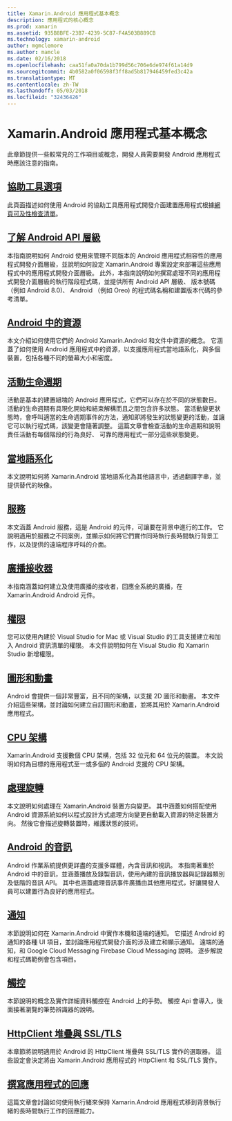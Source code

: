 ```yaml
---
title: Xamarin.Android 應用程式基本概念
description: 應用程式的核心概念
ms.prod: xamarin
ms.assetid: 935B8BFE-23B7-4239-5C87-F4A503B889CB
ms.technology: xamarin-android
author: mgmclemore
ms.author: mamcle
ms.date: 02/16/2018
ms.openlocfilehash: caa51fa0a70da1b799d56c706e6de974f61a14d9
ms.sourcegitcommit: 4b0582a0f06598f3ff8ad5b817946459fed3c42a
ms.translationtype: MT
ms.contentlocale: zh-TW
ms.lasthandoff: 05/03/2018
ms.locfileid: "32436426"
---
```

# <a name="xamarinandroid-application-fundamentals"></a>Xamarin.Android 應用程式基本概念

此章節提供一些較常見的工作項目或概念，開發人員需要開發 Android 應用程式時應該注意的指南。

## <a name="accessibilityandroidapp-fundamentalsaccessibilitymd"></a>[協助工具選項](~/android/app-fundamentals/accessibility.md)

此頁面描述如何使用 Android 的協助工具應用程式開發介面建置應用程式根據[網頁可及性檢查清單](~/cross-platform/app-fundamentals/accessibility.md)。

##  <a name="understanding-android-api-levelsandroidapp-fundamentalsandroid-api-levelsmd"></a>[了解 Android API 層級](~/android/app-fundamentals/android-api-levels.md)

本指南說明如何 Android 使用來管理不同版本的 Android 應用程式相容性的應用程式開發介面層級，並說明如何設定 Xamarin.Android 專案設定來部署這些應用程式中的應用程式開發介面層級。 此外，本指南說明如何撰寫處理不同的應用程式開發介面層級的執行階段程式碼，並提供所有 Android API 層級、 版本號碼 （例如 Android 8.0)、 Android （例如 Oreo) 的程式碼名稱和建置版本代碼的參考清單。



##  <a name="resources-in-androidandroidapp-fundamentalsresources-in-androidindexmd"></a>[Android 中的資源](~/android/app-fundamentals/resources-in-android/index.md)

本文介紹如何使用它們的 Android Xamarin.Android 和文件中資源的概念。 它涵蓋了如何使用 Android 應用程式中的資源，以支援應用程式當地語系化，與多個裝置，包括各種不同的螢幕大小和密度。




##  <a name="activity-lifecycleandroidapp-fundamentalsactivity-lifecycleindexmd"></a>[活動生命週期](~/android/app-fundamentals/activity-lifecycle/index.md)

活動是基本的建置組塊的 Android 應用程式，它們可以存在於不同的狀態數目。 活動的生命週期有具現化開始和結束解構而且之間包含許多狀態。 當活動變更狀態時，會呼叫適當的生命週期事件的方法，通知即將發生的狀態變更的活動，並讓它可以執行程式碼，該變更會隨著調整。 這篇文章會檢查活動的生命週期和說明責任活動有每個階段的行為良好、 可靠的應用程式一部分這些狀態變更。

##  <a name="localizationandroidapp-fundamentalslocalizationmd"></a>[當地語系化](~/android/app-fundamentals/localization.md)

本文說明如何將 Xamarin.Android 當地語系化為其他語言中，透過翻譯字串，並提供替代的映像。

## <a name="servicesandroidapp-fundamentalsservicesindexmd"></a>[服務](~/android/app-fundamentals/services/index.md)

本文涵蓋 Android 服務，這是 Android 的元件，可讓要在背景中進行的工作。 它說明適用於服務之不同案例，並顯示如何將它們實作同時執行長時間執行背景工作，以及提供的遠端程序呼叫的介面。

## <a name="broadcast-receiversandroidapp-fundamentalsbroadcast-receiversmd"></a>[廣播接收器](~/android/app-fundamentals/broadcast-receivers.md)

本指南涵蓋如何建立及使用廣播的接收者，回應全系統的廣播，在 Xamarin.Android Android 元件。



##  <a name="permissionsandroidapp-fundamentalspermissionsmd"></a>[權限](~/android/app-fundamentals/permissions.md)

您可以使用內建於 Visual Studio for Mac 或 Visual Studio 的工具支援建立和加入 Android 資訊清單的權限。 本文件說明如何在 Visual Studio 和 Xamarin Studio 新增權限。



##  <a name="graphics-and-animationandroidapp-fundamentalsgraphics-and-animationmd"></a>[圖形和動畫](~/android/app-fundamentals/graphics-and-animation.md)

Android 會提供一個非常豐富，且不同的架構，以支援 2D 圖形和動畫。 本文件介紹這些架構，並討論如何建立自訂圖形和動畫，並將其用於 Xamarin.Android 應用程式。


##  <a name="cpu-architecturesandroidapp-fundamentalscpu-architecturesmd"></a>[CPU 架構](~/android/app-fundamentals/cpu-architectures.md)

Xamarin.Android 支援數個 CPU 架構，包括 32 位元和 64 位元的裝置。 本文說明如何為目標的應用程式至一或多個的 Android 支援的 CPU 架構。




##  <a name="handling-rotationandroidapp-fundamentalshandling-rotationmd"></a>[處理旋轉](~/android/app-fundamentals/handling-rotation.md)

本文說明如何處理在 Xamarin.Android 裝置方向變更。 其中涵蓋如何搭配使用 Android 資源系統如何以程式設計方式處理方向變更自動載入資源的特定裝置方向。 然後它會描述旋轉裝置時，維護狀態的技術。



##  <a name="android-audioandroidapp-fundamentalsandroid-audiomd"></a>[Android 的音訊](~/android/app-fundamentals/android-audio.md)

Android 作業系統提供更詳盡的支援多媒體，內含音訊和視訊。 本指南著重於 Android 中的音訊，並涵蓋播放及錄製音訊，使用內建的音訊播放器與記錄器類別及低階的音訊 API。 其中也涵蓋處理音訊事件廣播由其他應用程式，好讓開發人員可以建置行為良好的應用程式。




##  <a name="notificationsandroidapp-fundamentalsnotificationsindexmd"></a>[通知](~/android/app-fundamentals/notifications/index.md)

本節說明如何在 Xamarin.Android 中實作本機和遠端的通知。 它描述 Android 的通知的各種 UI 項目，並討論應用程式開發介面的涉及建立和顯示通知。 遠端的通知，和 Google Cloud Messaging Firebase Cloud Messaging 說明。 逐步解說和程式碼範例會包含項目。



##  <a name="touchandroidapp-fundamentalstouchindexmd"></a>[觸控](~/android/app-fundamentals/touch/index.md)

本節說明的概念及實作詳細資料觸控在 Android 上的手勢。 觸控 Api 會導入，後面接著瀏覽的筆勢辨識器的說明。



##  <a name="httpclient-stack-and-ssltlsandroidapp-fundamentalshttp-stackmd"></a>[HttpClient 堆疊與 SSL/TLS](~/android/app-fundamentals/http-stack.md)

本章節將說明適用於 Android 的 HttpClient 堆疊與 SSL/TLS 實作的選取器。 這些設定會決定將由 Xamarin.Android 應用程式的 HttpClient 和 SSL/TLS 實作。


##  <a name="writing-responsive-applicationswriting-responsive-appsmd"></a>[撰寫應用程式的回應](writing-responsive-apps.md)

這篇文章會討論如何使用執行緒來保持 Xamarin.Android 應用程式移到背景執行緒的長時間執行工作的回應能力。